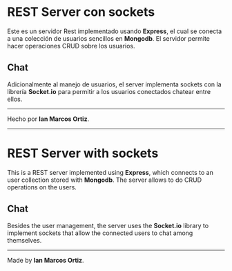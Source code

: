 # REST Server con sockets

Este es un servidor Rest implementado usando **Express**, el cual se conecta a una colección de usuarios sencillos en **Mongodb**. El servidor permite hacer operaciones CRUD sobre los usuarios.


## Chat

Adicionalmente al manejo de usuarios, el server implementa sockets con la librería **Socket.io** para permitir a los usuarios conectados chatear entre ellos.

***
Hecho por **Ian Marcos Ortiz**. 
***

# REST Server with sockets
This is a REST server implemented using **Express**, which connects to an user collection stored with **Mongodb**. The server allows to do CRUD operations on the users.


## Chat

Besides the user management, the server uses the **Socket.io** library to implement sockets that allow the connected users to chat among themselves.

***
Made by **Ian Marcos Ortiz**. 